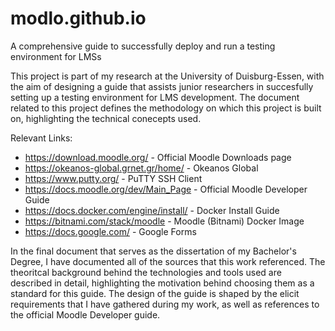 # modlo.github.io
A comprehensive guide to successfully deploy and run a testing environment for LMSs


This project is part of my research at the University of Duisburg-Essen, with the aim of designing a guide that assists junior researchers in succesfully setting up a testing environment for LMS development.
The document related to this project defines the methodology on which this project is built on, highlighting the technical conecepts used.

Relevant Links:

* https://download.moodle.org/                    - Official Moodle Downloads page
* https://okeanos-global.grnet.gr/home/           - Okeanos Global
* https://www.putty.org/                          - PuTTY SSH Client     
* https://docs.moodle.org/dev/Main_Page           - Official Moodle Developer Guide
* https://docs.docker.com/engine/install/         - Docker Install Guide
* https://bitnami.com/stack/moodle                - Moodle (Bitnami) Docker Image
* https://docs.google.com/                          - Google Forms


In the final document that serves as the dissertation of my Bachelor's Degree, I have documented all of the sources that this work referenced. 
The theoritcal background behind the technologies and tools used are described in detail, highlighting the motivation behind choosing them as a standard for this guide.
The design of the guide is shaped by the elicit requirements that I have gathered during my work, as well as references to the official Moodle Developer guide.
